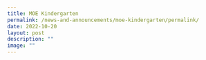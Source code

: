 ```yaml
---
title: MOE Kindergarten
permalink: /news-and-announcements/moe-kindergarten/permalink/
date: 2022-10-20
layout: post
description: ""
image: ""
---
```


